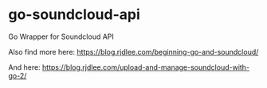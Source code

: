 go-soundcloud-api
=================

Go Wrapper for Soundcloud API

Also find more here: https://blog.rjdlee.com/beginning-go-and-soundcloud/

And here: https://blog.rjdlee.com/upload-and-manage-soundcloud-with-go-2/

